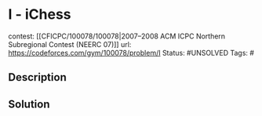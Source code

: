 # I - iChess

contest: [[CFICPC/100078/100078|2007–2008 ACM ICPC Northern Subregional Contest (NEERC 07)]]
url: https://codeforces.com/gym/100078/problem/I
Status: #UNSOLVED
Tags: #

## Description

## Solution

